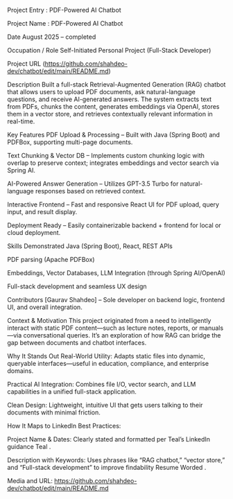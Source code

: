 Project Entry : PDF-Powered AI Chatbot

Project Name : PDF-Powered AI Chatbot

Date
August 2025 – completed

Occupation / Role
Self-Initiated Personal Project (Full-Stack Developer)

Project URL
(https://github.com/shahdeo-dev/chatbot/edit/main/README.md)

Description
Built a full-stack Retrieval-Augmented Generation (RAG) chatbot that allows users to upload PDF documents, ask natural-language questions, and receive AI-generated answers. The system extracts text from PDFs, chunks the content, generates embeddings via OpenAI, stores them in a vector store, and retrieves contextually relevant information in real-time.

Key Features
PDF Upload & Processing – Built with Java (Spring Boot) and PDFBox, supporting multi-page documents.

Text Chunking & Vector DB – Implements custom chunking logic with overlap to preserve context; integrates embeddings and vector search via Spring AI.

AI-Powered Answer Generation – Utilizes GPT-3.5 Turbo for natural-language responses based on retrieved context.

Interactive Frontend – Fast and responsive React UI for PDF upload, query input, and result display.

Deployment Ready – Easily containerizable backend + frontend for local or cloud deployment.

Skills Demonstrated
Java (Spring Boot), React, REST APIs

PDF parsing (Apache PDFBox)

Embeddings, Vector Databases, LLM Integration (through Spring AI/OpenAI)

Full-stack development and seamless UX design

Contributors
[Gaurav Shahdeo] – Sole developer on backend logic, frontend UI, and overall integration.

Context & Motivation
This project originated from a need to intelligently interact with static PDF content—such as lecture notes, reports, or manuals—via conversational queries. It’s an exploration of how RAG can bridge the gap between documents and chatbot interfaces.

Why It Stands Out
Real-World Utility: Adapts static files into dynamic, queryable interfaces—useful in education, compliance, and enterprise domains.

Practical AI Integration: Combines file I/O, vector search, and LLM capabilities in a unified full-stack application.

Clean Design: Lightweight, intuitive UI that gets users talking to their documents with minimal friction.


How It Maps to LinkedIn Best Practices:

Project Name & Dates: Clearly stated and formatted per Teal’s LinkedIn guidance 
Teal
.

Description with Keywords: Uses phrases like “RAG chatbot,” “vector store,” and “Full-stack development” to improve findability 
Resume Worded
.

Media and URL: https://github.com/shahdeo-dev/chatbot/edit/main/README.md
